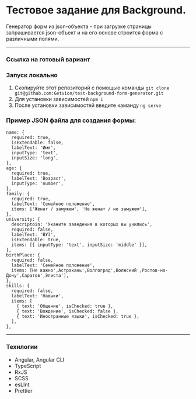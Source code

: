 # Тестовое задание для Background.

Генератор форм из json-объекта - при загрузке страницы запрашивается json-объект и на его основе строится форма с различными полями.

---

### Ссылка на готовый вариант

### Запуск локально

1. Скопируйте этот репозиторий с помощью команды `git clone git@github.com:Getvion/test-background-form-generator.git`
2. Для установки зависимостей `npm i`
3. После установки зависимостей введите каманду `ng serve`

### Пример JSON файла для создания формы:

```
name: {
  required: true,
  isExtendable: false,
  labelText: 'Имя',
  inputType: 'text',
  inputSize: 'long',
},
age: {
  required: true,
  labelText: 'Возраст',
  inputType: 'number',
},
family: {
  required: true,
  labelText: 'Семейное положение',
  items: ['Женат / замужем', 'Не женат / не замужем'],
},
university: {
  descriptoin: 'Укажите заведения в которых вы учились',
  required: false,
  labelText: 'ВУЗ',
  isExtendable: true,
  items: [{ inputType: 'text', inputSize: 'middle' }],
},
birthPlace: {
  required: false,
  labelText: 'Семейное положение',
  items: [Не важно',Астрахань',Волгоград',Волжский',Ростов-на-Дону',Саратов',Элиста'],
},
skills: {
  required: false,
  labelText: 'Навыки',
  items: [
    { text: 'Общение', isChecked: true },
    { text: 'Вождение', isChecked: false },
    { text: 'Иностранные языки', isChecked: true },
  ],
},

```

---

### Технлогии

- Angular, Angular CLI
- TypeScript
- RxJS
- SCSS
- esLInt
- Prettier
